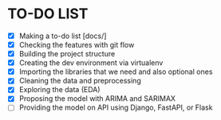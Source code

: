 # TO-DO LIST
- [x] Making a to-do list [docs/]
- [x] Checking the features with git flow
- [x] Building the project structure
- [x] Creating the dev environment via virtualenv
- [x] Importing the libraries that we need and also optional ones
- [x] Cleaning the data and preprocessing
- [x] Exploring the data (EDA)
- [x] Proposing the model with ARIMA and SARIMAX
- [ ] Providing the model on API using Django, FastAPI, or Flask
